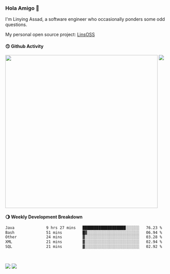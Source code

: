 ### Hola Amigo 🤣   

I'm Linying Assad, a software engineer who occasionally ponders some odd questions.  

My personal open source project: [LinsOSS](https://github.com/linsoss)
 
#### 🙃 Github Activity 
<div>
  <img src="https://github-readme-stats.vercel.app/api?username=al-assad&show_icons=true" align="top" style="display: inline-block;" width="480"/>
  <img src="https://github-readme-stats.vercel.app/api/top-langs/?username=al-assad&hide=css,html&langs_count=8&layout=compact" align="top" style="display: inline-block;"/>
</div>

#### 🌖 Weekly Development Breakdown
<!--START_SECTION:waka-->

```txt
Java              9 hrs 27 mins   ███████████████████░░░░░░   76.23 %
Bash              51 mins         █▓░░░░░░░░░░░░░░░░░░░░░░░   06.94 %
Other             24 mins         ▓░░░░░░░░░░░░░░░░░░░░░░░░   03.28 %
XML               21 mins         ▓░░░░░░░░░░░░░░░░░░░░░░░░   02.94 %
SQL               21 mins         ▓░░░░░░░░░░░░░░░░░░░░░░░░   02.92 %
```

<!--END_SECTION:waka-->

<br>

<a href="https://twitter.com/assad_lin"><img src="https://img.shields.io/badge/Twitter-@assad__lin-blue?style=flat&logo=twitter" /></a>
<a href="https://al-assad.github.io"><img src="https://img.shields.io/badge/Blogs-Linying_Assad's_Blog-yellow?style=flat&logo=github" /></a>

